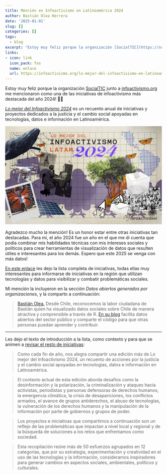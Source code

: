 ```yaml
---
title: Mención en Infoactivismo en Latinoamérica 2024
author: Bastián Olea Herrera
date: '2025-01-01'
slug: []
categories: []
tags:
  - blog
excerpt: "Estoy muy feliz porque la organización [SocialTIC](https://socialtic.org) junto a [infoactivismo.org](https://infoactivismo.org/) me mencionaron como una de las iniciativas de infoactivismo más destacada del año 2024! [_Lo mejor del Infoactivismo 2024_](https://infoactivismo.org/lo-mejor-del-infoactivismo-en-latinoamerica-2024/) es un recuento anual de iniciativas y proyectos dedicados a la justicia y el cambio social apoyadas en tecnologías, datos e información en Latinoamérica."
links:
- icon: link
  icon_pack: fas
  name: enlace
  url: https://infoactivismo.org/lo-mejor-del-infoactivismo-en-latinoamerica-2024/
---
```


Estoy muy feliz porque la organización [SocialTIC](https://socialtic.org) junto a [infoactivismo.org](https://infoactivismo.org/) me mencionaron como una de las iniciativas de infoactivismo más destacada del año 2024! 🥳💕

[_Lo mejor del Infoactivismo 2024_](https://infoactivismo.org/lo-mejor-del-infoactivismo-en-latinoamerica-2024/) es un recuento anual de iniciativas y proyectos dedicados a la justicia y el cambio social apoyadas en tecnologías, datos e información en Latinoamérica. 

[![](infoactivismo-featured.jpeg)](https://infoactivismo.org/lo-mejor-del-infoactivismo-en-latinoamerica-2024/)

Agradezco mucho la mención! Es un honor estar entre otras iniciativas tan destacadas. Para mi, el año 2024 fue un año en el que me di cuenta que podía combinar mis habilidades técnicas con mis intereses sociales y políticos para crear herramientas de visualización de datos que resulten útiles e interesantes para los demás. Espero que este 2025 se venga con más datos!

[En este enlace](https://infoactivismo.org/lo-mejor-del-infoactivismo-en-latinoamerica-2024/) les dejo la lista completa de iniciativas, todas ellas muy interesantes para informarse de iniciativas en la región que utilizan tecnologías y datos para visibilizar y combatir problemáticas sociales.

Mi mención la incluyeron en la sección _Datos abiertos generados por organizaciones_, y la comparto a continuación:

> [Bastián Olea.](https://bastianolea.rbind.io) Desde Chile, reconocemos la labor ciudadana de Bastián quien ha visualizado datos sociales sobre Chile de manera atractiva y comprensible a través de R. [En su blog](https://bastianolea.rbind.io/blog/) facilita datos abiertos del sector público y comparte el código para que otras personas puedan aprender y contribuir. 

----

Les dejo el texto de introducción a la lista, como contexto y para que se animen a [revisar el resto de iniciativas](https://infoactivismo.org/lo-mejor-del-infoactivismo-en-latinoamerica-2024/):

> Como cada fin de año, nos alegra compartir una edición más de Lo mejor del Infoactivismo 2024, un recuento de acciones por la justicia y el cambio social apoyadas en tecnologías, datos e información en Latinoamérica. 

> El contexto actual de esta edición aborda desafíos como la desinformación y la polarización, la criminalización y ataques hacia activistas, periodistas y personas defensoras de derechos humanos, la emergencia climática, la crisis de desapariciones, los conflictos armados, el avance de grupos antiderechos, el abuso de tecnologías, la vulneración de los derechos humanos y la manipulación de la información por parte de gobiernos y grupos de poder.

> Los proyectos e iniciativas que compartimos a continuación son un reflejo de las problemáticas que impactan a nivel local y regional y de la búsqueda de soluciones a los retos que enfrentamos como sociedad. 

> Esta recopilación reúne más de 50 esfuerzos agrupados en 12 categorías, que por su estrategia, experimentación y creatividad en el uso de las tecnologías y la información, consideramos inspiradores para generar cambios en aspectos sociales, ambientales, políticos y culturales.